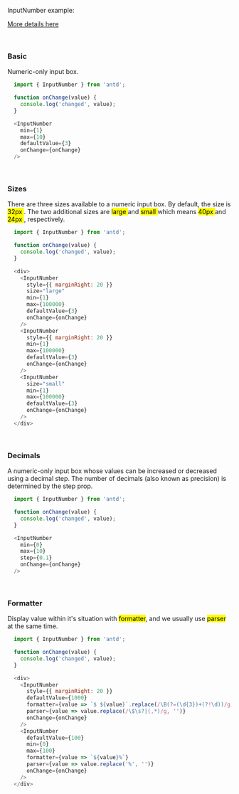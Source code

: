 InputNumber example:
<p><a href="https://ant.design/components/input-number/" title="More details about Ant InputNumber">More details here</a></p>

<br />
<h3>Basic</h3>
<p>Numeric-only input box.</p>

```js
  import { InputNumber } from 'antd';

  function onChange(value) {
    console.log('changed', value);
  }

  <InputNumber
    min={1}
    max={10}
    defaultValue={3}
    onChange={onChange}
  />
```

<br />
<h3>Sizes</h3>
<p>There are three sizes available to a numeric input box. By default, the size is <mark> 32px </mark>. The two additional sizes are <mark> large </mark> and <mark> small </mark> which means <mark> 40px </mark> and <mark> 24px </mark>, respectively.</p>

```js
  import { InputNumber } from 'antd';

  function onChange(value) {
    console.log('changed', value);
  }

  <div>
    <InputNumber
      style={{ marginRight: 20 }}
      size="large"
      min={1}
      max={100000}
      defaultValue={3}
      onChange={onChange}
    />
    <InputNumber
      style={{ marginRight: 20 }}
      min={1}
      max={100000}
      defaultValue={3}
      onChange={onChange}
    />
    <InputNumber
      size="small"
      min={1}
      max={100000}
      defaultValue={3}
      onChange={onChange}
    />
  </div>
```

<br />
<h3>Decimals</h3>
<p>A numeric-only input box whose values can be increased or decreased using a decimal step. The number of decimals (also known as precision) is determined by the step prop.</p>

```js
  import { InputNumber } from 'antd';

  function onChange(value) {
    console.log('changed', value);
  }

  <InputNumber
    min={0}
    max={10}
    step={0.1}
    onChange={onChange}
  />
```

<br />
<h3>Formatter</h3>
<p>Display value within it's situation with <mark> formatter</mark>, and we usually use <mark> parser </mark> at the same time.</p>

```js
  import { InputNumber } from 'antd';

  function onChange(value) {
    console.log('changed', value);
  }

  <div>
    <InputNumber
      style={{ marginRight: 20 }}
      defaultValue={1000}
      formatter={value => `$ ${value}`.replace(/\B(?=(\d{3})+(?!\d))/g, ',')}
      parser={value => value.replace(/\$\s?|(,*)/g, '')}
      onChange={onChange}
    />
    <InputNumber
      defaultValue={100}
      min={0}
      max={100}
      formatter={value => `${value}%`}
      parser={value => value.replace('%', '')}
      onChange={onChange}
    />
  </div>
```
